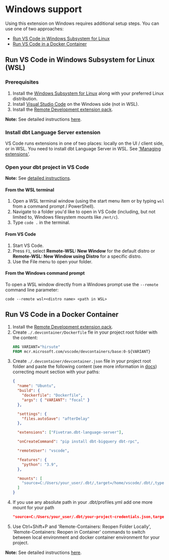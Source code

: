 # Windows support

Using this extension on Windows requires additional setup steps. You can use one of two approaches:

- [Run VS Code in Windows Subsystem for Linux](#wsl)
- [Run VS Code in a Docker Container](#docker)

## <a name="wsl"></a>Run VS Code in Windows Subsystem for Linux (WSL)

### Prerequisites

1. Install the [Windows Subsystem for Linux](https://docs.microsoft.com/windows/wsl/install-win10) along with your preferred Linux distribution.
1. Install [Visual Studio Code](https://code.visualstudio.com/) on the Windows side (not in WSL).
1. Install the [Remote Development extension pack](https://aka.ms/vscode-remote/download/extension).

**Note:** See detailed instructions [here](https://code.visualstudio.com/docs/remote/wsl#_getting-started).

### Install dbt Language Server extension

VS Code runs extensions in one of two places: locally on the UI / client side, or in WSL. You need to install dbt Language Server in WSL. See ['Managing extensions'](https://code.visualstudio.com/docs/remote/wsl#_managing-extensions).

### Open your dbt project in VS Code
**Note:** See [detailed instructions](https://code.visualstudio.com/docs/remote/wsl#_open-a-remote-folder-or-workspace).

#### From the WSL terminal
1. Open a WSL terminal window (using the start menu item or by typing ```wsl``` from a command prompt / PowerShell).
1. Navigate to a folder you'd like to open in VS Code (including, but not limited to, Windows filesystem mounts like ```/mnt/c```).
1. Type ```code .``` in the terminal.

#### From VS Code
1. Start VS Code.
1. Press ```F1```, select **Remote-WSL: New Window** for the default distro or **Remote-WSL: New Window using Distro** for a specific distro.
1. Use the File menu to open your folder.

#### From the Windows command prompt
To open a WSL window directly from a Windows prompt use the ```--remote``` command line parameter:
```
code --remote wsl+<distro name> <path in WSL>
```

## <a name="docker"></a>Run VS Code in a Docker Container

1. Install the [Remote Development extension pack](https://aka.ms/vscode-remote/download/extension).
1. Create `./.devcontainer/Dockerfile` fle  in your project root folder with the content:
    ```dockerfile
    ARG VARIANT="hirsute"
    FROM mcr.microsoft.com/vscode/devcontainers/base:0-${VARIANT}
    ```
1. Create `./.devcontainer/devcontainer.json` file in your project root folder and paste the following content (see more information in [docs](https://aka.ms/devcontainer.json)) correcting mount section with your paths:
    ```json
    {
      "name": "Ubuntu",
      "build": {
        "dockerfile": "Dockerfile",
        "args": { "VARIANT": "focal" }
      },

      "settings": {
        "files.autoSave": "afterDelay"
      },

      "extensions": ["Fivetran.dbt-language-server"],

      "onCreateCommand": "pip install dbt-bigquery dbt-rpc",

      "remoteUser": "vscode",

      "features": {
        "python": "3.9",
      },

      "mounts": [
        "source=C:/Users/your_user/.dbt/,target=/home/vscode/.dbt/,type=bind,readonly",
      ]
    }
    ```
1. If you use any absolute path in your .dbt/profiles.yml add one more mount for your path
    ```json
    "source=C:/Users/your_user/.dbt/your-project-credentials.json,target=/Users/user/.dbt/your-project-credentials.json,type=bind,readonly",
    ```
1. Use Ctrl+Shift+P and 'Remote-Containers: Reopen Folder Locally', 'Remote-Containers: Reopen in Container' commands to switch between local environment and docker container environment for your project.

**Note:** See detailed instructions [here](https://code.visualstudio.com/docs/remote/containers).
